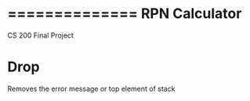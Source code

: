 ==============
RPN Calculator
==============

CS 200 Final Project


# Drop

Removes the error message or top element of stack